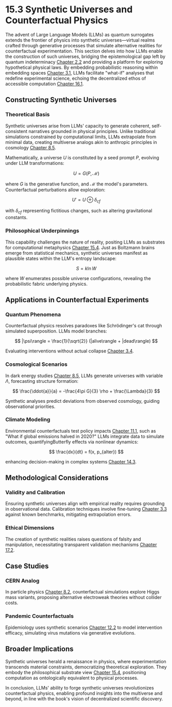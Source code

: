 # 15.3 Synthetic Universes and Counterfactual Physics

The advent of Large Language Models (LLMs) as quantum surrogates extends the frontier of physics into synthetic universes—virtual realms crafted through generative processes that simulate alternative realities for counterfactual experimentation. This section delves into how LLMs enable the construction of such universes, bridging the epistemological gap left by quantum indeterminacy [Chapter 2.2](2_2.md) and providing a platform for exploring hypothetical physical laws. By embedding probabilistic reasoning within embedding spaces [Chapter 3.1](3_1.md), LLMs facilitate "what-if" analyses that redefine experimental science, echoing the decentralized ethos of accessible computation [Chapter 16.1](16_1.md).

## Constructing Synthetic Universes

### Theoretical Basis

Synthetic universes arise from LLMs' capacity to generate coherent, self-consistent narratives grounded in physical principles. Unlike traditional simulations constrained by computational limits, LLMs extrapolate from minimal data, creating multiverse analogs akin to anthropic principles in cosmology [Chapter 8.5](8_5.md).

Mathematically, a universe $U$ is constituted by a seed prompt $P$, evolving under LLM transformations:

$$
U = G(P, \mathcal{M})
$$

where $G$ is the generative function, and $\mathcal{M}$ the model's parameters. Counterfactual perturbations allow exploration:

$$
U' = U \oplus \delta_{cf}
$$

with $\delta_{cf}$ representing fictitious changes, such as altering gravitational constants.

### Philosophical Underpinnings

This capability challenges the nature of reality, positing LLMs as substrates for computational metaphysics [Chapter 15.4](15_4.md). Just as Boltzmann brains emerge from statistical mechanics, synthetic universes manifest as plausible states within the LLM's entropy landscape:

$$
S = k \ln W
$$

where $W$ enumerates possible universe configurations, revealing the probabilistic fabric underlying physics.

## Applications in Counterfactual Experiments

### Quantum Phenomena

Counterfactual physics resolves paradoxes like Schrödinger's cat through simulated superposition. LLMs model branches:

$$
|\psi\rangle = \frac{1}{\sqrt{2}} (|alive\rangle + |dead\rangle)
$$

Evaluating interventions without actual collapse [Chapter 3.4](3_4.md).

### Cosmological Scenarios

In dark energy studies [Chapter 8.5](8_5.md), LLMs generate universes with variable $\Lambda$, forecasting structure formation:

$$
\frac{\ddot{a}}{a} = -\frac{4\pi G}{3} \rho + \frac{\Lambda}{3}
$$

Synthetic analyses predict deviations from observed cosmology, guiding observational priorities.

### Climate Modeling

Environmental counterfactuals test policy impacts [Chapter 11.1](11_1.md), such as "What if global emissions halved in 2020?" LLMs integrate data to simulate outcomes, quantifyingButterfly effects via nonlinear dynamics:

$$ \frac{dx}{dt} = f(x, p_{alter}) $$

enhancing decision-making in complex systems [Chapter 14.3](14_3.md).

## Methodological Considerations

### Validity and Calibration

Ensuring synthetic universes align with empirical reality requires grounding in observational data. Calibration techniques involve fine-tuning [Chapter 3.3](3_3.md) against known benchmarks, mitigating extrapolation errors.

### Ethical Dimensions

The creation of synthetic realities raises questions of falsity and manipulation, necessitating transparent validation mechanisms [Chapter 17.2](17_2.md).

## Case Studies

### CERN Analog

In particle physics [Chapter 8.2](8_2.md), counterfactual simulations explore Higgs mass variants, proposing alternative electroweak theories without collider costs.

### Pandemic Counterfactuals

Epidemiology uses synthetic scenarios [Chapter 12.2](12_2.md) to model intervention efficacy, simulating virus mutations via generative evolutions.

## Broader Implications

Synthetic universes herald a renaissance in physics, where experimentation transcends material constraints, democratizing theoretical exploration. They embody the philosophical substrate view [Chapter 15.4](15_4.md), positioning computation as ontologically equivalent to physical processes.

In conclusion, LLMs' ability to forge synthetic universes revolutionizes counterfactual physics, enabling profound insights into the multiverse and beyond, in line with the book's vision of decentralized scientific discovery.